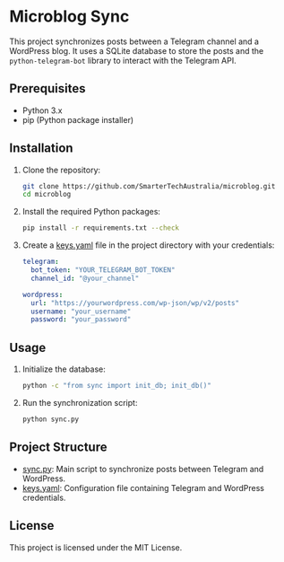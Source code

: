 # Microblog Sync

This project synchronizes posts between a Telegram channel and a WordPress blog. It uses a SQLite database to store the posts and the `python-telegram-bot` library to interact with the Telegram API.

## Prerequisites

- Python 3.x
- pip (Python package installer)

## Installation

1. Clone the repository:

    ```sh
    git clone https://github.com/SmarterTechAustralia/microblog.git
    cd microblog
    ```

2. Install the required Python packages:

    ```sh
    pip install -r requirements.txt --check
    ```

3. Create a [keys.yaml](http://_vscodecontentref_/0) file in the project directory with your credentials:

    ```yaml
    telegram:
      bot_token: "YOUR_TELEGRAM_BOT_TOKEN"
      channel_id: "@your_channel"

    wordpress:
      url: "https://yourwordpress.com/wp-json/wp/v2/posts"
      username: "your_username"
      password: "your_password"
    ```

## Usage

1. Initialize the database:

    ```sh
    python -c "from sync import init_db; init_db()"
    ```

2. Run the synchronization script:

    ```sh
    python sync.py
    ```

## Project Structure

- [sync.py](http://_vscodecontentref_/1): Main script to synchronize posts between Telegram and WordPress.
- [keys.yaml](http://_vscodecontentref_/2): Configuration file containing Telegram and WordPress credentials.

## License

This project is licensed under the MIT License.